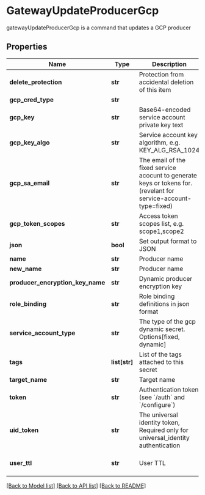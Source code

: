 # GatewayUpdateProducerGcp

gatewayUpdateProducerGcp is a command that updates a GCP producer
## Properties
Name | Type | Description | Notes
------------ | ------------- | ------------- | -------------
**delete_protection** | **str** | Protection from accidental deletion of this item | [optional] 
**gcp_cred_type** | **str** |  | [optional] 
**gcp_key** | **str** | Base64-encoded service account private key text | [optional] 
**gcp_key_algo** | **str** | Service account key algorithm, e.g. KEY_ALG_RSA_1024 | [optional] 
**gcp_sa_email** | **str** | The email of the fixed service acocunt to generate keys or tokens for. (revelant for service-account-type&#x3D;fixed) | [optional] 
**gcp_token_scopes** | **str** | Access token scopes list, e.g. scope1,scope2 | [optional] 
**json** | **bool** | Set output format to JSON | [optional] 
**name** | **str** | Producer name | 
**new_name** | **str** | Producer name | [optional] 
**producer_encryption_key_name** | **str** | Dynamic producer encryption key | [optional] 
**role_binding** | **str** | Role binding definitions in json format | [optional] 
**service_account_type** | **str** | The type of the gcp dynamic secret. Options[fixed, dynamic] | [default to 'fixed']
**tags** | **list[str]** | List of the tags attached to this secret | [optional] 
**target_name** | **str** | Target name | [optional] 
**token** | **str** | Authentication token (see &#x60;/auth&#x60; and &#x60;/configure&#x60;) | [optional] 
**uid_token** | **str** | The universal identity token, Required only for universal_identity authentication | [optional] 
**user_ttl** | **str** | User TTL | [optional] [default to '60m']

[[Back to Model list]](../README.md#documentation-for-models) [[Back to API list]](../README.md#documentation-for-api-endpoints) [[Back to README]](../README.md)


